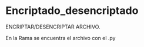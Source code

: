 # Encriptado_desencriptado
ENCRIPTAR/DESENCRIPTAR ARCHIVO.

En la Rama se encuentra el archivo con el .py
